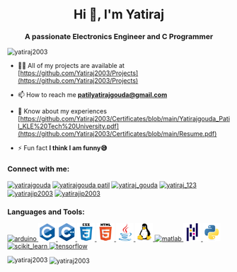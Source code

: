 <h1 align="center">Hi 👋, I'm Yatiraj</h1>
<h3 align="center">A passionate Electronics Engineer and C Programmer</h3>

<p align="left"> <img src="https://komarev.com/ghpvc/?username=yatiraj2003&label=Profile%20views&color=0e75b6&style=flat" alt="yatiraj2003" /> </p>

- 👨‍💻 All of my projects are available at [https://github.com/Yatiraj2003/Projects](https://github.com/Yatiraj2003/Projects)

- 📫 How to reach me **patilyatirajgouda@gmail.com**

- 📄 Know about my experiences [https://github.com/Yatiraj2003/Certificates/blob/main/Yatirajgouda_Patil_KLE%20Tech%20University.pdf](https://github.com/Yatiraj2003/Certificates/blob/main/Resume.pdf)

- ⚡ Fun fact **I think I am funny😅**

<h3 align="left">Connect with me:</h3>
<p align="left">
<a href="https://twitter.com/yatirajgouda" target="blank"><img align="center" src="https://raw.githubusercontent.com/rahuldkjain/github-profile-readme-generator/master/src/images/icons/Social/twitter.svg" alt="yatirajgouda" height="30" width="40" /></a>
<a href="https://linkedin.com/in/yatirajgouda patil" target="blank"><img align="center" src="https://raw.githubusercontent.com/rahuldkjain/github-profile-readme-generator/master/src/images/icons/Social/linked-in-alt.svg" alt="yatirajgouda patil" height="30" width="40" /></a>
<a href="https://instagram.com/yatiraj_gouda" target="blank"><img align="center" src="https://raw.githubusercontent.com/rahuldkjain/github-profile-readme-generator/master/src/images/icons/Social/instagram.svg" alt="yatiraj_gouda" height="30" width="40" /></a>
<a href="https://www.codechef.com/users/yatiraj_123" target="blank"><img align="center" src="https://cdn.jsdelivr.net/npm/simple-icons@3.1.0/icons/codechef.svg" alt="yatiraj_123" height="30" width="40" /></a>
<a href="https://www.hackerrank.com/yatirajip2003" target="blank"><img align="center" src="https://raw.githubusercontent.com/rahuldkjain/github-profile-readme-generator/master/src/images/icons/Social/hackerrank.svg" alt="yatirajip2003" height="30" width="40" /></a>
<a href="https://auth.geeksforgeeks.org/user/yatirajip2003" target="blank"><img align="center" src="https://raw.githubusercontent.com/rahuldkjain/github-profile-readme-generator/master/src/images/icons/Social/geeks-for-geeks.svg" alt="yatirajip2003" height="30" width="40" /></a>
</p>

<h3 align="left">Languages and Tools:</h3>
<p align="left"> <a href="https://www.arduino.cc/" target="_blank" rel="noreferrer"> <img src="https://cdn.worldvectorlogo.com/logos/arduino-1.svg" alt="arduino" width="40" height="40"/> </a> <a href="https://www.cprogramming.com/" target="_blank" rel="noreferrer"> <img src="https://raw.githubusercontent.com/devicons/devicon/master/icons/c/c-original.svg" alt="c" width="40" height="40"/> </a> <a href="https://www.w3schools.com/cpp/" target="_blank" rel="noreferrer"> <img src="https://raw.githubusercontent.com/devicons/devicon/master/icons/cplusplus/cplusplus-original.svg" alt="cplusplus" width="40" height="40"/> </a> <a href="https://www.w3schools.com/css/" target="_blank" rel="noreferrer"> <img src="https://raw.githubusercontent.com/devicons/devicon/master/icons/css3/css3-original-wordmark.svg" alt="css3" width="40" height="40"/> </a> <a href="https://www.w3.org/html/" target="_blank" rel="noreferrer"> <img src="https://raw.githubusercontent.com/devicons/devicon/master/icons/html5/html5-original-wordmark.svg" alt="html5" width="40" height="40"/> </a> <a href="https://www.java.com" target="_blank" rel="noreferrer"> <img src="https://raw.githubusercontent.com/devicons/devicon/master/icons/java/java-original.svg" alt="java" width="40" height="40"/> </a> <a href="https://www.linux.org/" target="_blank" rel="noreferrer"> <img src="https://raw.githubusercontent.com/devicons/devicon/master/icons/linux/linux-original.svg" alt="linux" width="40" height="40"/> </a> <a href="https://www.mathworks.com/" target="_blank" rel="noreferrer"> <img src="https://upload.wikimedia.org/wikipedia/commons/2/21/Matlab_Logo.png" alt="matlab" width="40" height="40"/> </a> <a href="https://pandas.pydata.org/" target="_blank" rel="noreferrer"> <img src="https://raw.githubusercontent.com/devicons/devicon/2ae2a900d2f041da66e950e4d48052658d850630/icons/pandas/pandas-original.svg" alt="pandas" width="40" height="40"/> </a> <a href="https://www.python.org" target="_blank" rel="noreferrer"> <img src="https://raw.githubusercontent.com/devicons/devicon/master/icons/python/python-original.svg" alt="python" width="40" height="40"/> </a> <a href="https://scikit-learn.org/" target="_blank" rel="noreferrer"> <img src="https://upload.wikimedia.org/wikipedia/commons/0/05/Scikit_learn_logo_small.svg" alt="scikit_learn" width="40" height="40"/> </a> <a href="https://www.tensorflow.org" target="_blank" rel="noreferrer"> <img src="https://www.vectorlogo.zone/logos/tensorflow/tensorflow-icon.svg" alt="tensorflow" width="40" height="40"/> </a> </p>

<p><img align="left" src="https://github-readme-stats.vercel.app/api/top-langs?username=yatiraj2003&show_icons=true&locale=en&layout=compact" alt="yatiraj2003" /></p>

<p>&nbsp;<img align="center" src="https://github-readme-stats.vercel.app/api?username=yatiraj2003&show_icons=true&locale=en" alt="yatiraj2003" /></p>
